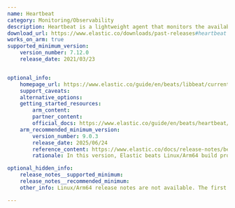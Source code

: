 ```yaml
---
name: Heartbeat
category: Monitoring/Observability
description: Heartbeat is a lightweight agent that monitors the availability of services and endpoints, providing uptime data and response time metrics for Elasticsearch observability.
download_url: https://www.elastic.co/downloads/past-releases#heartbeat
works_on_arm: true
supported_minimum_version:
    version_number: 7.12.0
    release_date: 2021/03/23


optional_info:
    homepage_url: https://www.elastic.co/guide/en/beats/libbeat/current/beats-reference.html
    support_caveats:
    alternative_options:
    getting_started_resources:
        arm_content: 
        partner_content: 
        official_docs: https://www.elastic.co/guide/en/beats/heartbeat/8.14/setup-repositories.html
    arm_recommended_minimum_version:
        version_number: 9.0.3
        release_date: 2025/06/24
        reference_content: https://www.elastic.co/docs/release-notes/beats#beats-9.0.3-fixes
        rationale: In this version, Elastic beats Linux/Arm64 build process was updated to use Debian 11 - matching the Linux/AMD64 build. Also, the statically linked glibc was upgraded from 2.28 to 2.31, improving compatibility and consistency across architectures. This fix is applicable to all beats.

optional_hidden_info:
    release_notes__supported_minimum:
    release_notes__recommended_minimum:
    other_info: Linux/Arm64 release notes are not available. The first Linux/Arm64 tar is available in version [7.12.0](https://www.elastic.co/downloads/past-releases/heartbeat-7-12-0)

---
```

